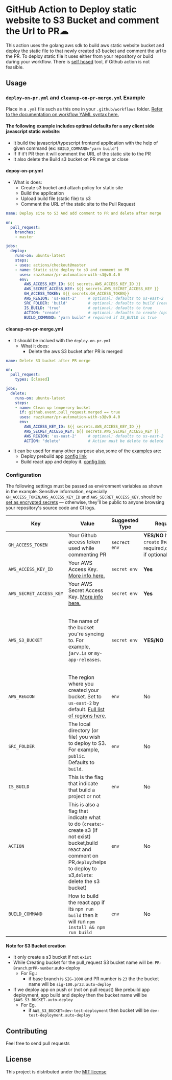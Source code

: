 # GitHub Action to Deploy static website to S3 Bucket and comment the Url to PR☁

This action uses the golang aws sdk to build aws static website bucket and
deploy the static file to that newly created s3 bucket and comment the url to
the PR. To deploy static file it uses either from your repository or build
during your workflow. There is [self
hosed](https://github.com/razzkumar/frontend-PR-automation) tool, if Github
action is not feasible.


## Usage

### `deploy-on-pr.yml` and `cleanup-on-pr-merge.yml` Example

Place in a `.yml` file such as this one in your `.github/workflows` folder. [Refer to the documentation on workflow YAML syntax here.](https://help.github.com/en/articles/workflow-syntax-for-github-actions)
#### The following example includes optimal defaults for a any client side javascript static website:

- It build the javascript/typescript frontend application with the help of given
  command (ex: `BUILD_COMMAND="yarn build"`)
- If If it't PR then it will comment the URL of the static site to the PR
- It also delete the Build s3 bucket on PR merge or close


#### depoy-on-pr.yml
  - What is does:
    - Create s3 bucket and attach policy for static site
    - Build the application
    - Upload build file (static file) to s3
    - Comment the URL of the static site to the Pull Request

```yaml
name: Deploy site to S3 And add comment to PR and delete after merge

on:
  pull_request:
    branches:
    - master

jobs:
  deploy:
    runs-on: ubuntu-latest
    steps:
    - uses: actions/checkout@master
    - name: Static site deploy to s3 and comment on PR
      uses: razzkumar/pr-automation-with-s3@v0.4.0
      env:
        AWS_ACCESS_KEY_ID: ${{ secrets.AWS_ACCESS_KEY_ID }}
        AWS_SECRET_ACCESS_KEY: ${{ secrets.AWS_SECRET_ACCESS_KEY }}
        GH_ACCESS_TOKEN: ${{ secrets.GH_ACCESS_TOKEN}}
        AWS_REGION: 'us-east-2'     # optional: defaults to us-east-2
        SRC_FOLDER: 'build'         # optional: defaults to build (react app)
        IS_BUILD: 'true'            # optional: defaults to true
        ACTION: "create"            # optional: defaults to create (option:create,delete and deploy)
        BUILD_COMMAND: "yarn build" # required if IS_BUILD is true
```


#### cleanup-on-pr-merge.yml
  - It should be inclued with the `deploy-on-pr.yml`
    - What it does:
      - Delete the aws S3 bucket after PR is merged

```yaml
name: Delete S3 bucket after PR merge

on:
  pull_request:
    types: [closed]

jobs:
  delete:
    runs-on: ubuntu-latest
    steps:
    - name: Clean up temperory bucket
      if: github.event.pull_request.merged == true
      uses: razzkumar/pr-automation-with-s3@v0.4.0
      env:
        AWS_ACCESS_KEY_ID: ${{ secrets.AWS_ACCESS_KEY_ID }}
        AWS_SECRET_ACCESS_KEY: ${{ secrets.AWS_SECRET_ACCESS_KEY }}
        AWS_REGION: 'us-east-2'     # optional: defaults to us-east-2
        ACTION: "delete"            # Action must be delete to delete

```

- It can be used for many other purpose also,some of the [examples](https://github.com/razzkumar/pr-automation-with-s3/blob/master/examples/deploy-pre-build-site.yml) are:
  - Deploy prebuild app [config link](https://github.com/razzkumar/pr-automation-with-s3/blob/master/examples)
  - Build react app and deploy it. [config link](https://github.com/razzkumar/pr-automation-with-s3/blob/master/examples/build-and-deploy-react-app.yml)

### Configuration

The following settings must be passed as environment variables as shown in the example. Sensitive information, especially `GH_ACCESS_TOKEN`,`AWS_ACCESS_KEY_ID` and `AWS_SECRET_ACCESS_KEY`, should be [set as encrypted secrets](https://help.github.com/en/articles/virtual-environments-for-github-actions#creating-and-using-secrets-encrypted-variables) — otherwise, they'll be public to anyone browsing your repository's source code and CI logs.

| Key | Value | Suggested Type | Required | Default |
| ------------- | ------------- | ------------- | ------------- | ------------- |
| `GH_ACCESS_TOKEN` | Your Github access token used while commenting PR | `secrect env` | **YES/NO** If `ACTION: create` then it's required,otherwise if optional | NA  |
| `AWS_ACCESS_KEY_ID` | Your AWS Access Key. [More info here.](https://docs.aws.amazon.com/general/latest/gr/managing-aws-access-keys.html) | `secret env` | **Yes** | N/A |
| `AWS_SECRET_ACCESS_KEY` | Your AWS Secret Access Key. [More info here.](https://docs.aws.amazon.com/general/latest/gr/managing-aws-access-keys.html) | `secret env` | **Yes** | N/A |
| `AWS_S3_BUCKET` | The name of the bucket you're syncing to. For example, `jarv.is` or `my-app-releases`. | `secret env` | **YES/NO** | - If running on PR it will genereat by tool `PR-Branch`.pr`PR-number`.auto-deploy - In the case of depoyment it required |
| `AWS_REGION` | The region where you created your bucket. Set to `us-east-2` by default. [Full list of regions here.](https://docs.aws.amazon.com/AWSEC2/latest/UserGuide/using-regions-availability-zones.html#concepts-available-regions) | `env` | No | `us-east-2` |
| `SRC_FOLDER` | The local directory (or file) you wish to deploy to S3. For example, `public`. Defaults to `build`. | `env` | No | `build` (based on react app) |
| `IS_BUILD` | This is the flag that indicate that build a project or not | `env` | No | `true` (It will run `yarn && yarn build` by default) |
| `ACTION` | This is also a flag that indicate what to do (`create`:-create s3 (if not exist) bucket,build react and comment on PR,`deploy`:helps to deploy to s3,`delete`: delete the s3 bucket) | `env` | No | `create` (It will create s3 (if not exist),built the app, deploy to s3 and comment URL to PR`) |
| `BUILD_COMMAND` | How to build the react app if its `npm run build` then it will run `npm install && npm run build` | `env` | No | `yarn build` (It will run `yarn && yarn build` by default) |


#### Note for S3 Bucket creation
 - It only create a s3 bucket if not `exist`
 - While Creating bucket for the pull_request S3 bucket name will be: `PR-Branch`.pr`PR-number`.auto-deploy
    - For Eg.:
      - if  base branch is `SIG-1000` and PR number is `23` the the bucket name will be `sig-100.pr23.auto-deploy`
 - If we deploy app on push or (not on pull requst) like prebuild app deployment, app build and deploy then the bucket name will be `$AWS_S3_BUCKET.auto-deploy`
    - For Eg.
      - if `AWS_S3_BUCKET=dev-test-deployment` then bucket will be `dev-test-deployment.auto-deploy`

## Contributing
  Feel free to send pull requests

## License
This project is distributed under the [MIT license](LICENSE.md)
